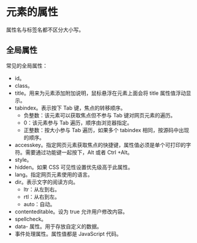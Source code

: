 # 元素的属性

属性名与标签名都不区分大小写。

## 全局属性

常见的全局属性：

- id。
- class。
- title。用来为元素添加附加说明，鼠标悬浮在元素上面会将 title 属性值浮动显示。
- tabindex。表示按下 Tab 键，焦点的转移顺序。
  - 负整数：该元素可以获取焦点但不参与 Tab 键对网页元素的遍历。
  - 0：该元素参与 Tab 遍历，顺序由浏览器指定。
  - 正整数：按大小参与 Tab 遍历，如果多个 tabindex 相同，按源码中出现的顺序。
- accesskey。指定网页元素获取焦点的快捷键，属性值必须是单个可打印的字符。需要通过功能键一起按下，Alt 或者 Ctrl +Alt。
- style。
- hidden。如果 CSS 可见性设置优先级高于此属性。
- lang。指定网页元素使用的语言。
- dir。表示文字的阅读方向。
  - ltr：从左到右。
  - rtl：从右到左。
  - auto：自动。
- contenteditable。设为 true 允许用户修改内容。
- spellcheck。
- data- 属性。用于存放自定义的数据。
- 事件处理属性。属性值都是 JavaScript 代码。
